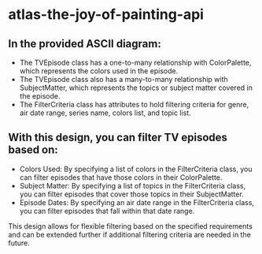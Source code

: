 # atlas-the-joy-of-painting-api

## In the provided ASCII diagram:

* The TVEpisode class has a one-to-many relationship with ColorPalette, which represents the colors used in the episode.
* The TVEpisode class also has a many-to-many relationship with SubjectMatter, which represents the topics or subject matter covered in the episode.
* The FilterCriteria class has attributes to hold filtering criteria for genre, air date range, series name, colors list, and topic list.

## With this design, you can filter TV episodes based on:

* Colors Used: By specifying a list of colors in the FilterCriteria class, you can filter episodes that have those colors in their ColorPalette.
* Subject Matter: By specifying a list of topics in the FilterCriteria class, you can filter episodes that cover those topics in their SubjectMatter.
* Episode Dates: By specifying an air date range in the FilterCriteria class, you can filter episodes that fall within that date range.

This design allows for flexible filtering based on the specified requirements and can be extended further if additional filtering criteria are needed in the future.